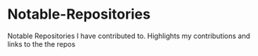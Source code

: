 # Notable-Repositories
Notable Repositories I have contributed to. Highlights my contributions and links to the the repos
